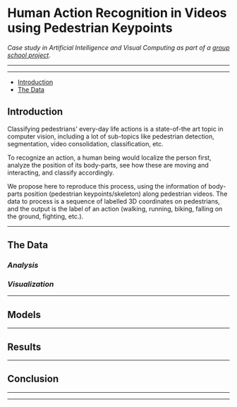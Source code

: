 # **Human Action Recognition in Videos using Pedestrian Keypoints**
*Case study in Artificial Intelligence and Visual Computing as part of a [group school project](https://moodle.polytechnique.fr/course/view.php?id=13078)*.

___
___

- [Introduction](#introduction)
- [The Data](#the-data)

## **Introduction**

Classifying pedestrians' every-day life actions is a state-of-the art topic in computer vision, including a lot of sub-topics like pedestrian detection, segmentation, video consolidation, classification, etc.

To recognize an action, a human being would localize the person first, analyze the position of its body-parts, see how these are moving and interacting,    and classify accordingly.

We propose here to reproduce this process, using the information of body-parts position (pedestrian keypoints/skeleton) along pedestrian videos.
The data to process is a sequence of labelled 3D coordinates on pedestrians, and the output is the label of an action (walking, running, biking, falling on the ground, fighting, etc.).

___

## **The Data**

### ***Analysis***

### ***Visualization***

___

## **Models**

___

## **Results**

___

## **Conclusion**

___
___